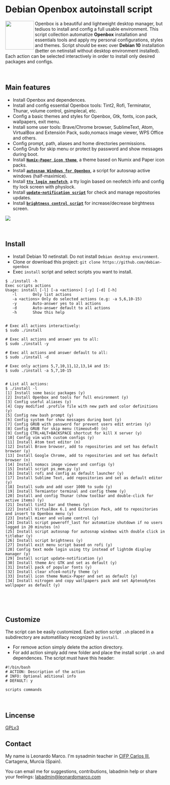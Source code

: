 # Debian Openbox autoinstall script
<img align="left"  src="https://user-images.githubusercontent.com/32820131/77852132-2de64c00-71dd-11ea-8a66-e4cd3de916f8.png" width="90"> Openbox is a beautiful and lightweight desktop manager, but tediuos to install and config a full usable environment. This script collection automatize **Openbox** installation and essentials tools and apply my personal configurations, styles and themes. Script should be exec over **Debian 10** installation (better on netinstall without desktop environment installed). Each action can be selected interactively in order to install only desired packages and configs.

&nbsp; 
## Main features
  * Install Openbox and dependences.
  * Install and config essential Openbox tools: Tint2, Rofi, Terminator, Thunar, volume control, gsimplecal, etc.
  * Config a basic themes and styles for Openbox, Gtk, fonts, icon pack, wallpapers, exit menu.
  * Install some user tools: Brave/Chrome browser, SublimeText, Atom, VirtualBox and Extensión Pack, sudo,nomacs image viewer, WPS Office and others.
  * Config prompt,  path, aliases and home directories permissions.
  * Config Grub for skip menu or protect by password and show messages during boot.
  * Install [**`Numix-Paper icon theme`**](https://github.com/leomarcov/debian-openbox/tree/master/theme_numix-paper-icon), a theme based on Numix and Paper icon packs.
  * Install [**`autosnap Windows for Openbox`**](https://github.com/leomarcov/debian-openbox/tree/master/script_autosnap-openbox), a script for autosnap active windows (half-maximice). 
  * Install [**`tty login neofetch`**](https://github.com/leomarcov/debian-openbox/tree/master/script_tty-login-neofetch), a tty login based on neofetch info and config tty lock screen with physlock.
  * Install [**`update-notification script`**](https://github.com/leomarcov/debian-openbox/tree/master/script_update-notification-tint) for check and manage repositories updates.
  * Install [**`brightness control script`**](https://github.com/leomarcov/debian-openbox/tree/master/script_brightness-control) for increase/decrease birghtness screen.

<img src="https://user-images.githubusercontent.com/32820131/77943761-103ce380-72be-11ea-8944-438ef13452d2.png">


&nbsp; 
## Install
  * Install Debian 10 netinstall. Do not install `Debian desktop environment`.
  * Clone or download this project: `git clone https://github.com/debian-openbox`
  * Exec `install` script and select scripts you want to install.
  
```
$ ./install -h
Exec scripts actions
Usage: install [-l] [-a <actions>] [-y] [-d] [-h]
   -l		Only list actions 
   -a <actions>	Only do selected actions (e.g: -a 5,6,10-15)
   -y		Auto-answer yes to all actions
   -d		Auto-answer default to all actions
   -h		Show this help


# Exec all actions interactively:
$ sudo ./install

# Exec all actions and answer yes to all:
$ sudo ./install -y

# Exec all actions and answer default to all:
$ sudo ./install -d

# Exec only actions 5,7,10,11,12,13,14 and 15:
$ sudo ./install -a 5,7,10-15


# List all actions:
$ ./install -l
[1] Install some basic packages (y)
[2] Install Openbox and tools for full environment (y)
[3] Config useful aliases (y)
[4] Copy modified .profile file with new path and color definitions (y)
[5] Config new bash prompt (y)
[6] Config system for show messages during boot (y)
[7] Config GRUB with password for prevent users edit entries (y)
[8] Config GRUB for skip menu (timeout=0) (n)
[9] Config CTRL+ALT+BACKSPACE shortcut for kill X server (y)
[10] Config vim with custom configs (y)
[11] Install Atom text editor (n)
[12] Install Brave browser, add to repositories and set has default browser (y)
[13] Install Google Chrome, add to repositories and set has default browser (n)
[14] Install nomacs image viewer and configs (y)
[15] Install script ps_mem.py (y)
[16] Install rofi and config as default launcher (y)
[17] Install Sublime Text, add repositories and set as default editor  (y)
[18] Install sudo and add user 1000 to sudo (y)
[19] Install Termiantor terminal and config theme (y)
[20] Install and config Thunar (show toolbar and double-click for active items) (y)
[21] Install tint2 bar and themes (y)
[22] Install VirtualBox 6.1 and Extension Pack, add to repositories and insert to Openbox menu (y)
[23] Install mixer and volume control (y)
[24] Install script poweroff_last for automatize shutdown if no users logged in 20 minutes (n)
[25] Install script autosnap for autosnap windows with double click in titlebar (y)
[26] Install script brightness (y)
[27] Install exit menu script based on rofi (y)
[28] Config text mode login using tty instead of lightdm display manager (y)
[29] Install script update-notification (y)
[30] Install theme Arc GTK and set as default (y)
[31] Install pack of popular fonts (y)
[32] Install clear xfce4-notify theme (y)
[33] Install icon theme Numix-Paper and set as default (y)
[34] Install nitrogen and copy wallpapers pack and set Aptenodytes wallpaper as default (y)



```
  
&nbsp; 
## Customize
The script can be easily customized. Each action script `.sh` placed in a subdirectory are automatillacy recognized by `install`.
  * For remove action simply delete the action directory.
  * For add action simply add new folder and place the install script `.sh` and dependences. The script must have this header:
  ```
  #!/bin/bash
  # ACTION: Description of the action
  # INFO: Optional aditional info
  # DEFAULT: y
  
  scripts commands
  
  ```

&nbsp;  
## Lincense
[GPLv3](LICENSE)

## Contact
My name is Leonardo Marco. I'm sysadmin teacher in [CIFP Carlos III](https://cifpcarlos3.es/), Cartagena, Murcia (Spain).

You can email me for suggestions, contributions, labadmin help or share your feelings: labadmin@leonardomarco.com
